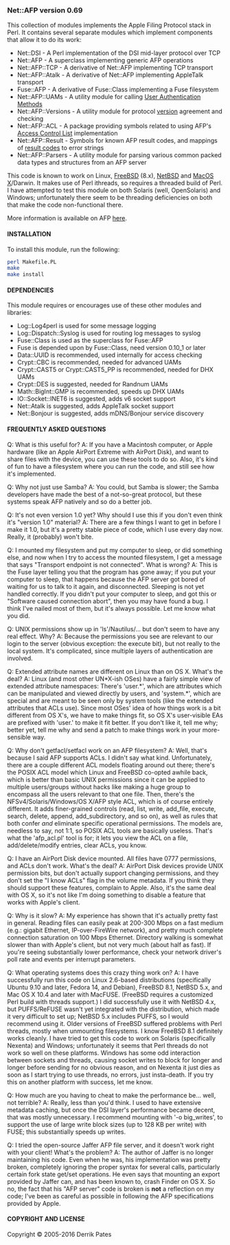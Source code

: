 ### Net::AFP version 0.69

This collection of modules implements the Apple Filing Protocol stack in
Perl. It contains several separate modules which implement components
that allow it to do its work:

* Net::DSI - A Perl implementation of the DSI mid-layer protocol over TCP
* Net::AFP - A superclass implementing generic AFP operations
* Net::AFP::TCP - A derivative of Net::AFP implementing TCP transport
* Net::AFP::Atalk - A derivative of Net::AFP implementing AppleTalk transport
* Fuse::AFP - A derivative of Fuse::Class implementing a Fuse filesystem
* Net::AFP::UAMs - A utility module for calling [User Authentication Methods](https://developer.apple.com/library/mac/documentation/Networking/Conceptual/AFP/AFPSecurity/AFPSecurity.html#//apple_ref/doc/uid/TP40000854-CH232-CHBCEJBD)
* Net::AFP::Versions - A utility module for protocol [version](https://developer.apple.com/library/mac/documentation/Networking/Reference/AFP_Reference/index.html#//apple_ref/doc/constant_group/AFP_Version_Strings) agreement and checking
* Net::AFP::ACL - A package providing symbols related to using AFP's [Access Control List](https://developer.apple.com/library/mac/documentation/Networking/Conceptual/AFP/AFPSecurity/AFPSecurity.html#//apple_ref/doc/uid/TP40000854-CH232-CHDGEHBB) implementation
* Net::AFP::Result - Symbols for known AFP result codes, and mappings of [result codes](https://developer.apple.com/library/mac/documentation/Networking/Reference/AFP_Reference/index.html#//apple_ref/doc/uid/TP40003548-CH6-SW1) to error strings
* Net::AFP::Parsers - A utility module for parsing various common packed data types and structures from an AFP server

This code is known to work on Linux, [FreeBSD](www.freebsd.org) (8.x), [NetBSD](www.netbsd.org) and [MacOS X](www.apple.com/osx/)/Darwin.
It makes use of Perl ithreads, so requires a threaded build of Perl.
I have attempted to test this module on both Solaris (well, OpenSolaris)
and Windows; unfortunately there seem to be threading deficiencies on
both that make the code non-functional there.

More information is available on AFP [here](http://developer.apple.com/library/mac/#documentation/Networking/Conceptual/AFP/Introduction/Introduction.html).


#### INSTALLATION

To install this module, run the following:

```bash
perl Makefile.PL
make
make install
```


#### DEPENDENCIES

This module requires or encourages use of these other modules and libraries:

* Log::Log4perl is used for some message logging
* Log::Dispatch::Syslog is used for routing log messages to syslog
* Fuse::Class is used as the superclass for Fuse::AFP
* Fuse is depended upon by Fuse::Class, need version 0.10_1 or later
* Data::UUID is recommended, used internally for access checking
* Crypt::CBC is recommended, needed for advanced UAMs
* Crypt::CAST5 or Crypt::CAST5_PP is recommended, needed for DHX UAMs
* Crypt::DES is suggested, needed for Randnum UAMs
* Math::BigInt::GMP is recommended, speeds up DHX UAMs
* IO::Socket::INET6 is suggested, adds v6 socket support
* Net::Atalk is suggested, adds AppleTalk socket support
* Net::Bonjour is suggested, adds mDNS/Bonjour service discovery


#### FREQUENTLY ASKED QUESTIONS

Q: What is this useful for?
A: If you have a Macintosh computer, or Apple hardware (like an Apple AirPort Extreme with AirPort Disk), and want to share files with the device, you can use these tools to do so. Also, it's kind of fun to have a filesystem where you can run the code, and still see how it's implemented.

Q: Why not just use Samba?
A: You could, but Samba is slower; the Samba developers have made the best of a not-so-great protocol, but these systems speak AFP natively and so do a better job.

Q: It's not even version 1.0 yet? Why should I use this if you don't even think it's "version 1.0" material?
A: There are a few things I want to get in before I make it 1.0, but it's a pretty stable piece of code, which I use every day now. Really, it (probably) won't bite.

Q: I mounted my filesystem and put my computer to sleep, or did something else, and now when I try to access the mounted filesystem, I get a message that says "Transport endpoint is not connected". What is wrong?
A: This is the Fuse layer telling you that the program has gone away; if you put your computer to sleep, that happens because the AFP server got bored of waiting for us to talk to it again, and disconnected. Sleeping is not yet handled correctly. If you didn't put your computer to sleep, and got this or "Software caused connection abort", then you may have found a bug. I think I've nailed most of them, but it's always possible. Let me know what you did.

Q: UNIX permissions show up in 'ls'/Nautilus/... but don't seem to have any real effect. Why?
A: Because the permissions you see are relevant to our login to the server (obvious exception: the execute bit), but not really to the local system. It's complicated, since multiple layers of authentication are involved.

Q: Extended attribute names are different on Linux than on OS X. What's the deal?
A: Linux (and most other UN\*X-ish OSes) have a fairly simple view of extended attribute namespaces: There's 'user.\*', which are attributes which can be manipulated and viewed directly by users, and 'system.\*', which are special and are meant to be seen only by system tools (like the extended attributes that ACLs use). Since most OSes' idea of how things work is a bit different from OS X's, we have to make things fit, so OS X's user-visible EAs are prefixed with 'user.' to make it fit better. If you don't like it, tell me why; better yet, tell me why and send a patch to make things work in your more-sensible way.

Q: Why don't getfacl/setfacl work on an AFP filesystem?
A: Well, that's because I said AFP supports ACLs. I didn't say what kind.  Unfortunately, there are a couple different ACL models floating around out there; there's the POSIX ACL model which Linux and FreeBSD co-opted awhile back, which is better than basic UNIX permissions since it can be applied to multiple users/groups without hacks like making a huge group to encompass all the users relevant to that one file. Then, there's the NFSv4/Solaris/Windows/OS X/AFP style ACL, which is of course entirely different. It adds finer-grained controls (read, list, write, add\_file, execute, search, delete, append, add\_subdirectory, and so on), as well as rules that both confer _and_ eliminate specific operational permissions. The models are, needless to say, not 1:1, so POSIX ACL tools are basically useless. That's what the 'afp\_acl.pl' tool is for; it lets you view the ACL on a file, add/delete/modify entries, clear ACLs, you know.

Q: I have an AirPort Disk device mounted. All files have 0777 permissions, and ACLs don't work. What's the deal?
A: AirPort Disk devices provide UNIX permission bits, but don't actually support changing permissions, and they don't set the "I know ACLs" flag in the volume metadata. If you think they should support these features, complain to Apple. Also, it's the same deal with OS X, so it's not like I'm doing something to disable a feature that works with Apple's client.

Q: Why is it slow?
A: My experience has shown that it's actually pretty fast in general. Reading files can easily peak at 200-300 Mbps on a fast medium (e.g.: gigabit Ethernet, IP-over-FireWire network), and pretty much complete connection saturation on 100 Mbps Ethernet. Directory walking is somewhat slower than with Apple's client, but not very much (about half as fast). If you're seeing substantially lower performance, check your network driver's poll rate and events per interrupt parameters.

Q: What operating systems does this crazy thing work on?
A: I have successfully run this code on Linux 2.6-based distributions (specifically Ubuntu 9.10 and later, Fedora 14, and Debian), FreeBSD 8.1, NetBSD 5.x, and Mac OS X 10.4 and later with MacFUSE. (FreeBSD requires a customized Perl build with threads support.)
I did successfully use it with NetBSD 4.x, but PUFFS/ReFUSE wasn't yet integrated with the distribution, which made it very difficult to set up; NetBSD 5.x includes PUFFS, so I would recommend using it.
Older versions of FreeBSD suffered problems with Perl threads, mostly when unmounting filesystems. I know FreeBSD 8.1 definitely works cleanly.
I have tried to get this code to work on Solaris (specifically  Nexenta) and Windows; unfortunately it seems that Perl threads do not work so well on these platforms. Windows has some odd interaction between sockets and threads, causing socket writes to block for longer and longer before sending for no obvious reason, and on Nexenta it just dies as soon as I start trying to use threads, no errors, just insta-death. If you try this on another platform with success, let me know.

Q: How much are you having to cheat to make the performance be... well, not terrible?
A: Really, less than you'd think. I used to have extensive metadata caching, but once the DSI layer's performance became decent, that was mostly unnecessary. I recommend mounting with '-o big\_writes', to support the use of large write block sizes (up to 128 KB per write) with FUSE; this substantially speeds up writes.

Q: I tried the open-source Jaffer AFP file server, and it doesn't work right with your client! What's the problem?
A: The author of Jaffer is no longer maintaining his code. Even when he was, his implementation was pretty broken, completely ignoring the proper syntax for several calls, particularly certain fork state get/set operations. He even says that mounting an export provided by Jaffer can, and has been known to, crash Finder on OS X. So no, the fact that his "AFP server" code is broken is **not** a reflection on my code; I've been as careful as possible in following the AFP specifications provided by Apple.


#### COPYRIGHT AND LICENSE

Copyright © 2005-2016 Derrik Pates


